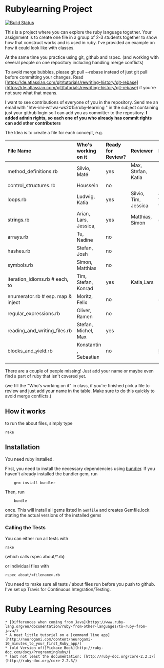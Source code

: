 ﻿
# Rubylearning Project

[![Build Status](https://travis-ci.org/htw-imi-wt1wa-ws2015/ruby-learning.svg)](https://travis-ci.org/htw-imi-wt1wa-ws2015/ruby-learning)

This is a project where you can explore the ruby language together.
Your assignment is to create one file in a group of 2-3 students together
to show how that construct works and is used in ruby. I've provided an
example on how it could look like with classes.

At the same time you practice using git, github and rspec.
(and working with several people on one repository including handling merge conflicts)

To avoid merge bubbles, please git pull --rebase instead of just git pull before
committing your changes. Read [https://de.atlassian.com/git/tutorials/rewriting-history/git-rebase](https://de.atlassian.com/git/tutorials/rewriting-history/git-rebase)
if you're not sure what that means.

I want to see contributions of everyone of you in the repository.
Send me an email with "htw-imi-wt1wa-ws2015/ruby-learning
" in the subject containing just your github login so I can add you as committer
to the repository. **I added admin rights, so each one of you who already has commit rights can
add other contributers**

The Idea is to create a file for each concept, e.g.

| File Name                         | Who's working on it     | Ready for Review? | Reviewer | Notes                                                             |
|:----------------------------------|:------------------------|:------------------|:---------|:------------------------------------------------------------------|
| method_definitions.rb             | Silvio, Maté            | yes                |   Max, Stefan, Katia       |                                                                   |
| control_structures.rb             | Houssein                | no                |          |                                                                   |
| loops.rb                          | Ludwig, Katia           | yes                | Silvio, Tim, Jessica    | added downto / Tim: Removed "upto, downto, each, times" because these are iteration idioms and not "loops". Check iteration_idioms.rb for those. #pedantic                                                        |
| strings.rb                        | Arian, Lars, Jessica,   | yes                | Matthias, Simon         | all good. added multiply test                                                                  |
| arrays.rb                         | Tu, Nadine              | no                |          |                                                                   |
| hashes.rb                         | Stefan, Josh            | no                |          |                                                                   |
| symbols.rb                        | Simon, Matthias         | no                |          |                                                                   |
| iteration_idioms.rb # each, to    | Tim, Stefan, Konrad     | yes                | Katia,Lars  |                                                                   |
| enumerator.rb # esp. map & inject | Moritz, Felix           | no                |          | see http://ruby-doc.org/core-2.2.3/Enumerable.html                |
| regular_expressions.rb            | Oliver, Ramen           | no                |          |                                                                   |
| reading_and_writing_files.rb      | Stefan, Michel, Max     | yes                |          |                                                                   |
| blocks_and_yield.rb               | Konstantin  , Sebastian | no                |          | https://github.com/neo/ruby_koans/blob/master/src/about_blocks.rb |
|                                   |                         |                   |          |                                                                   |

There are a couple of people missing! Just add your name or maybe even find a
part of ruby that isn't covered yet.

(we fill the "Who's working on it" in class, if you're finished pick a file to review and just add your name in the table. Make sure to do
this quickly to avoid merge conflicts.)

## How it works
to run the about files, simply type

    rake

## Installation

You need ruby installed.

First, you need to install the necessary dependencies using [bundler](http://bundler.io/).
If you haven't already installed the bundler gem, run

        gem install bundler

Then, run

        bundle

once. This will install all gems listed in `Gemfile` and creates Gemfile.lock stating the actual versions of the installed gems

### Calling the Tests

You can either run all tests with

	rake

(which calls rspec about/\*.rb)

or individual files with

    rspec about/<filename>.rb

You need to make sure all tests / about files run before you push to github.
I've set up Travis for Continuous Integration/Testing.



# Ruby Learning Resources

    * [Differences when coming from Java](https://www.ruby-lang.org/en/documentation/ruby-from-other-languages/to-ruby-from-java/)
    * A neat little tutorial on a [command line app](http://neurogami.com/content/neurogami-10_minutes_to_your_first_Ruby_app/)
    * (old Version of)[Pickaxe Book](http://ruby-doc.com/docs/ProgrammingRuby/)
    * last not least the documentation: [http://ruby-doc.org/core-2.2.3/](http://ruby-doc.org/core-2.2.3/)

